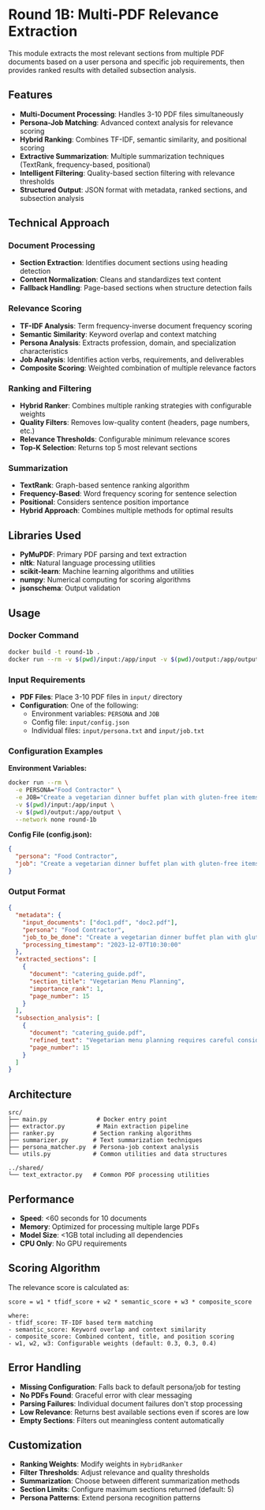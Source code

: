# Round 1B: Multi-PDF Relevance Extraction

This module extracts the most relevant sections from multiple PDF documents based on a user persona and specific job requirements, then provides ranked results with detailed subsection analysis.

## Features

- **Multi-Document Processing**: Handles 3-10 PDF files simultaneously
- **Persona-Job Matching**: Advanced context analysis for relevance scoring
- **Hybrid Ranking**: Combines TF-IDF, semantic similarity, and positional scoring
- **Extractive Summarization**: Multiple summarization techniques (TextRank, frequency-based, positional)
- **Intelligent Filtering**: Quality-based section filtering with relevance thresholds
- **Structured Output**: JSON format with metadata, ranked sections, and subsection analysis

## Technical Approach

### Document Processing
- **Section Extraction**: Identifies document sections using heading detection
- **Content Normalization**: Cleans and standardizes text content
- **Fallback Handling**: Page-based sections when structure detection fails

### Relevance Scoring
- **TF-IDF Analysis**: Term frequency-inverse document frequency scoring
- **Semantic Similarity**: Keyword overlap and context matching
- **Persona Analysis**: Extracts profession, domain, and specialization characteristics
- **Job Analysis**: Identifies action verbs, requirements, and deliverables
- **Composite Scoring**: Weighted combination of multiple relevance factors

### Ranking and Filtering
- **Hybrid Ranker**: Combines multiple ranking strategies with configurable weights
- **Quality Filters**: Removes low-quality content (headers, page numbers, etc.)
- **Relevance Thresholds**: Configurable minimum relevance scores
- **Top-K Selection**: Returns top 5 most relevant sections

### Summarization
- **TextRank**: Graph-based sentence ranking algorithm
- **Frequency-Based**: Word frequency scoring for sentence selection
- **Positional**: Considers sentence position importance
- **Hybrid Approach**: Combines multiple methods for optimal results

## Libraries Used

- **PyMuPDF**: Primary PDF parsing and text extraction
- **nltk**: Natural language processing utilities
- **scikit-learn**: Machine learning algorithms and utilities
- **numpy**: Numerical computing for scoring algorithms
- **jsonschema**: Output validation

## Usage

### Docker Command
```bash
docker build -t round-1b .
docker run --rm -v $(pwd)/input:/app/input -v $(pwd)/output:/app/output --network none round-1b
```

### Input Requirements
- **PDF Files**: Place 3-10 PDF files in `input/` directory
- **Configuration**: One of the following:
  - Environment variables: `PERSONA` and `JOB`
  - Config file: `input/config.json`
  - Individual files: `input/persona.txt` and `input/job.txt`

### Configuration Examples

**Environment Variables:**
```bash
docker run --rm \
  -e PERSONA="Food Contractor" \
  -e JOB="Create a vegetarian dinner buffet plan with gluten-free items" \
  -v $(pwd)/input:/app/input \
  -v $(pwd)/output:/app/output \
  --network none round-1b
```

**Config File (config.json):**
```json
{
  "persona": "Food Contractor",
  "job": "Create a vegetarian dinner buffet plan with gluten-free items"
}
```

### Output Format
```json
{
  "metadata": {
    "input_documents": ["doc1.pdf", "doc2.pdf"],
    "persona": "Food Contractor",
    "job_to_be_done": "Create a vegetarian dinner buffet plan with gluten-free items",
    "processing_timestamp": "2023-12-07T10:30:00"
  },
  "extracted_sections": [
    {
      "document": "catering_guide.pdf",
      "section_title": "Vegetarian Menu Planning",
      "importance_rank": 1,
      "page_number": 15
    }
  ],
  "subsection_analysis": [
    {
      "document": "catering_guide.pdf",
      "refined_text": "Vegetarian menu planning requires careful consideration of protein sources...",
      "page_number": 15
    }
  ]
}
```

## Architecture

```
src/
├── main.py              # Docker entry point
├── extractor.py         # Main extraction pipeline
├── ranker.py           # Section ranking algorithms
├── summarizer.py       # Text summarization techniques
├── persona_matcher.py  # Persona-job context analysis
└── utils.py            # Common utilities and data structures

../shared/
└── text_extractor.py   # Common PDF processing utilities
```

## Performance

- **Speed**: <60 seconds for 10 documents
- **Memory**: Optimized for processing multiple large PDFs
- **Model Size**: <1GB total including all dependencies
- **CPU Only**: No GPU requirements

## Scoring Algorithm

The relevance score is calculated as:

```
score = w1 * tfidf_score + w2 * semantic_score + w3 * composite_score

where:
- tfidf_score: TF-IDF based term matching
- semantic_score: Keyword overlap and context similarity  
- composite_score: Combined content, title, and position scoring
- w1, w2, w3: Configurable weights (default: 0.3, 0.3, 0.4)
```

## Error Handling

- **Missing Configuration**: Falls back to default persona/job for testing
- **No PDFs Found**: Graceful error with clear messaging
- **Parsing Failures**: Individual document failures don't stop processing
- **Low Relevance**: Returns best available sections even if scores are low
- **Empty Sections**: Filters out meaningless content automatically

## Customization

- **Ranking Weights**: Modify weights in `HybridRanker`
- **Filter Thresholds**: Adjust relevance and quality thresholds
- **Summarization**: Choose between different summarization methods
- **Section Limits**: Configure maximum sections returned (default: 5)
- **Persona Patterns**: Extend persona recognition patterns 